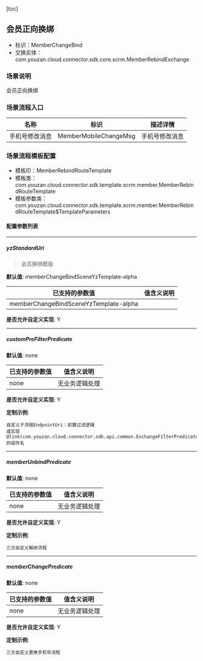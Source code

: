 [toc]

## 会员正向换绑
- 标识：MemberChangeBind
- 交换实体：com.youzan.cloud.connector.sdk.core.scrm.MemberRebindExchange
### 场景说明
会员正向换绑
### 场景流程入口

名称 | 标识 | 描述详情
---|---|---
手机号修改消息 | MemberMobileChangeMsg | 手机号修改消息

### 场景流程模板配置
- 模板ID：MemberRebindRouteTemplate
- 模板类：com.youzan.cloud.connector.sdk.template.scrm.member.MemberRebindRouteTemplate
- 模板参数类：com.youzan.cloud.connector.sdk.template.scrm.member.MemberRebindRouteTemplate$TemplateParameters

#### 配置参数列表

---
##### yzStandardUri
> 会员换绑模版

**默认值**: memberChangeBindSceneYzTemplate-alpha

已支持的参数值 | 值含义说明
---|---
memberChangeBindSceneYzTemplate-alpha | 

**是否允许自定义实现**: Y

---
##### customPreFilterPredicate
> 

**默认值**: none

已支持的参数值 | 值含义说明
---|---
none | 无业务逻辑处理

**是否允许自定义实现**: Y


**定制示例**:
```
自定义子流程EndpointUri：前置过滤逻辑
或实现@link(com.youzan.cloud.connector.sdk.api.common.ExchangeFilterPredicate)的组件名
```
---
##### memberUnbindPredicate
> 

**默认值**: none

已支持的参数值 | 值含义说明
---|---
none | 无业务逻辑处理

**是否允许自定义实现**: Y


**定制示例**:
```
三方自定义解绑流程
```
---
##### memberChangePredicate
> 

**默认值**: none

已支持的参数值 | 值含义说明
---|---
none | 无业务逻辑处理

**是否允许自定义实现**: Y


**定制示例**:
```
三方自定义更换手机号流程
```

